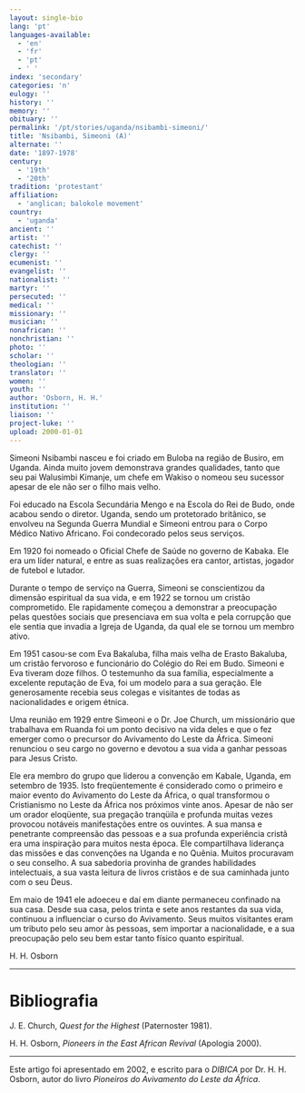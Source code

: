 ```yaml
---
layout: single-bio
lang: 'pt'
languages-available:
  - 'en'
  - 'fr'
  - 'pt'
  - ' '
index: 'secondary'
categories: 'n'
eulogy: ''
history: ''
memory: ''
obituary: ''
permalink: '/pt/stories/uganda/nsibambi-simeoni/'
title: 'Nsibambi, Simeoni (A)'
alternate: ''
date: '1897-1978'
century:
  - '19th'
  - '20th'
tradition: 'protestant'
affiliation:
  - 'anglican; balokole movement'
country:
  - 'uganda'
ancient: ''
artist: ''
catechist: ''
clergy: ''
ecumenist: ''
evangelist: ''
nationalist: ''
martyr: ''
persecuted: ''
medical: ''
missionary: ''
musician: ''
nonafrican: ''
nonchristian: ''
photo: ''
scholar: ''
theologian: ''
translator: ''
women: ''
youth: ''
author: 'Osborn, H. H.'
institution: ''
liaison: ''
project-luke: ''
upload: 2000-01-01
---
```



Simeoni Nsibambi nasceu e foi criado em Buloba na região de Busiro, em Uganda. Ainda muito jovem demonstrava grandes qualidades, tanto que seu pai Walusimbi Kimanje, um chefe em Wakiso o nomeou seu sucessor apesar de ele não ser o filho mais velho.

Foi educado na Escola Secundária Mengo e na Escola do Rei de Budo, onde acabou sendo o diretor. Uganda, sendo um protetorado britânico, se envolveu na Segunda Guerra Mundial e Simeoni entrou para o Corpo Médico Nativo Africano. Foi condecorado pelos seus serviços.

Em 1920 foi nomeado o Oficial Chefe de Saúde no governo de Kabaka. Ele era um líder natural, e entre as suas realizações era cantor, artistas, jogador de futebol e lutador.

Durante o tempo de serviço na Guerra, Simeoni se conscientizou da dimensão espiritual da sua vida, e em 1922 se tornou um cristão comprometido. Ele rapidamente começou a demonstrar a preocupação pelas questões sociais que presenciava em sua volta e pela corrupção que ele sentia que invadia a Igreja de Uganda, da qual ele se tornou um membro ativo.

Em 1951 casou-se com Eva Bakaluba, filha mais velha de Erasto Bakaluba, um cristão fervoroso e funcionário do Colégio do Rei em Budo. Simeoni e Eva tiveram doze filhos. O testemunho da sua família, especialmente a excelente reputação de Eva, foi um modelo para a sua geração. Ele generosamente recebia seus colegas e visitantes de todas as nacionalidades e origem étnica.

Uma reunião em 1929 entre Simeoni e o Dr. Joe Church, um missionário que trabalhava em Ruanda foi um ponto decisivo na vida deles e que o fez emerger como o precursor do Avivamento do Leste da África. Simeoni renunciou o seu cargo no governo e devotou a sua vida a ganhar pessoas para Jesus Cristo.

Ele era membro do grupo que liderou a convenção em Kabale, Uganda, em setembro de 1935. Isto freqüentemente é considerado como o primeiro e maior evento do Avivamento do Leste da África, o qual transformou o Cristianismo no Leste da África nos próximos vinte anos. Apesar de não ser um orador eloqüente, sua pregação tranqüila e profunda muitas vezes provocou notáveis manifestações entre os ouvintes. A sua mansa e penetrante compreensão das pessoas e a sua profunda experiência cristã era uma inspiração para muitos nesta época. Ele compartilhava liderança das missões e das convenções na Uganda e no Quênia. Muitos procuravam o seu conselho. A sua sabedoria provinha de grandes habilidades intelectuais, a sua vasta leitura de livros cristãos e de sua caminhada junto com o seu Deus.

Em maio de 1941 ele adoeceu e daí em diante permaneceu confinado na sua casa. Desde sua casa, pelos trinta e sete anos restantes da sua vida, continuou a influenciar o curso do Avivamento. Seus muitos visitantes eram um tributo pelo seu amor às pessoas, sem importar a nacionalidade, e a sua preocupação pelo seu bem estar tanto físico quanto espiritual.

H. H. Osborn

---

# Bibliografia

J. E. Church, *Quest for the Highest* (Paternoster 1981).

H. H. Osborn, *Pioneers in the East African Revival* (Apologia 2000).

---

Este artigo foi apresentado em 2002, e escrito para o *DIBICA* por Dr. H. H. Osborn, autor do livro *Pioneiros do Avivamento do Leste da África*.